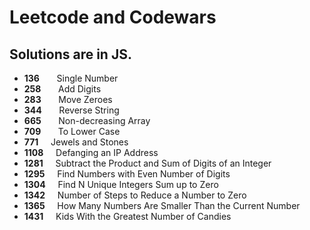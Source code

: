 # Leetcode and Codewars

## Solutions are in JS.

* **136**   &nbsp; &nbsp; &nbsp; Single Number   
* **258**	  &nbsp; &nbsp; &nbsp; Add Digits 	
* **283**	  &nbsp; &nbsp; &nbsp; Move Zeroes  	
* **344**	  &nbsp; &nbsp; &nbsp; Reverse String    		    			
* **665**	  &nbsp; &nbsp; &nbsp; Non-decreasing Array  
* **709**	  &nbsp; &nbsp; &nbsp; To Lower Case   		  		 		
* **771**	  &nbsp; &nbsp;  Jewels and Stones    			  			
* **1108**	&nbsp; &nbsp;  Defanging an IP Address  
* **1281**  &nbsp; &nbsp;  Subtract the Product and Sum of Digits of an Integer
* **1295**	&nbsp; &nbsp;  Find Numbers with Even Number of Digits    		
* **1304**	&nbsp; &nbsp;  Find N Unique Integers Sum up to Zero  
* **1342**	&nbsp; &nbsp;  Number of Steps to Reduce a Number to Zero  	
* **1365**  &nbsp; &nbsp;  How Many Numbers Are Smaller Than the Current Number
* **1431**	&nbsp; &nbsp;  Kids With the Greatest Number of Candies  

